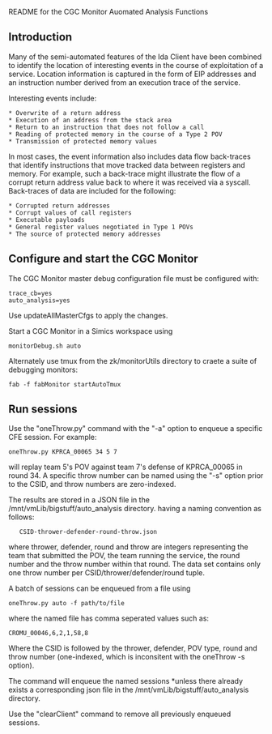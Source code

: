 README for the CGC Monitor Auomated Analysis Functions

## Introduction ##
Many of the semi-automated features of the Ida Client have been 
combined to identify the location of
interesting events in the course of exploitation of a service.
Location information is captured in the form of EIP addresses and
an instruction number derived from an execution trace of the
service.  

Interesting events include:

    * Overwrite of a return address
    * Execution of an address from the stack area
    * Return to an instruction that does not follow a call
    * Reading of protected memory in the course of a Type 2 POV
    * Transmission of protected memory values

In most cases, the event information also includes data flow
back-traces that identify instructions that move tracked data between
registers and memory.  For example, such a back-trace might illustrate
the flow of a corrupt return address value back to where it was
received via a syscall.  Back-traces of data are included for the
following:

    * Corrupted return addresses
    * Corrupt values of call registers
    * Executable payloads
    * General register values negotiated in Type 1 POVs
    * The source of protected memory addresses


## Configure and start the CGC Monitor ##
The CGC Monitor master debug configuration file must be configured with:

    trace_cb=yes
    auto_analysis=yes

Use updateAllMasterCfgs to apply the changes.

Start a CGC Monitor in a Simics workspace using 

    monitorDebug.sh auto

Alternately use tmux from the zk/monitorUtils directory 
to craete a suite of debugging monitors:

    fab -f fabMonitor startAutoTmux

## Run sessions ##
Use the "oneThrow.py" command with the "-a" option to enqueue a specific CFE session.
For example:

    oneThrow.py KPRCA_00065 34 5 7

will replay team 5's POV against team 7's defense of KPRCA\_00065 in round 34.
A specific throw number can be named using the "-s" option prior to the CSID,
and throw numbers are zero-indexed.

The results are stored in a JSON file in the /mnt/vmLib/bigstuff/auto\_analysis directory.
having a naming convention as follows:

       CSID-thrower-defender-round-throw.json

where thrower, defender, round and throw are integers representing
the team that submitted the POV, the team running the service, the
round number and the throw number within that round.  The data set contains
only one throw number per CSID/thrower/defender/round tuple.

A batch of sessions can be enqueued from a file using

    oneThrow.py auto -f path/to/file

where the named file has comma seperated values such as:

    CROMU_00046,6,2,1,58,8

Where the CSID is followed by the thrower, defender, POV type, round
and throw number (one-indexed, which is inconsitent with the oneThrow -s option).

The command will enqueue the named sessions *unless there already exists a 
corresponding json file in the /mnt/vmLib/bigstuff/auto_analysis directory.

Use the "clearClient" command to remove all previously enqueued sessions.
